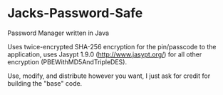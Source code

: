 # Jacks-Password-Safe
Password Manager written in Java

Uses twice-encrypted SHA-256 encryption for the pin/passcode to the application, uses Jasypt 1.9.0 (http://www.jasypt.org/) for all other encryption (PBEWithMD5AndTripleDES).

Use, modify, and distribute however you want, I just ask for credit for building the "base" code.
